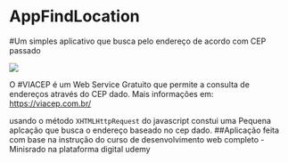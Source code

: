 # AppFindLocation
#Um simples aplicativo que busca pelo endereço de acordo com CEP passado

![](https://encrypted-tbn0.gstatic.com/images?q=tbn%3AANd9GcTwUTBuXuW5TA0HKPof2aGE1oapCErsTwVTRfFwKG6l1-ECtszP)

O #VIACEP é um Web Service Gratuito que permite a consulta de endereços através do CEP dado.
Mais informações em: <https://viacep.com.br/>

usando o método ```XHTMLHttpRequest``` do javascript constui uma Pequena aplcação que busca o endereço baseado no cep dado.
##Aplicação feita com base na instrução do curso de desenvolvimento web completo - Minisrado na plataforma digital udemy 
